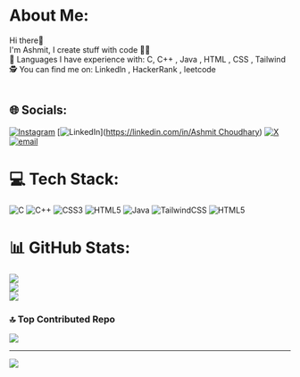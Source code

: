 #  About Me:
Hi there👋<br>I'm Ashmit, I create stuff with code 🧑‍💻 <br>🦾 Languages I have experience with: C, C++ , Java , HTML , CSS , Tailwind <br>🕵️ You can find me on: Linkedln , HackerRank , leetcode<br><br>


## 🌐 Socials:
[![Instagram](https://img.shields.io/badge/Instagram-%23E4405F.svg?logo=Instagram&logoColor=white)](https://instagram.com/ashmit_choudharyy) [![LinkedIn](https://img.shields.io/badge/LinkedIn-%230077B5.svg?logo=linkedin&logoColor=white)]([https://linkedin.com/in/Ashmit Choudhary](https://www.linkedin.com/in/ashmitchoudhary/)) [![X](https://img.shields.io/badge/X-black.svg?logo=X&logoColor=white)](https://x.com/Ashmit121) [![email](https://img.shields.io/badge/Email-D14836?logo=gmail&logoColor=white)](mailto:ashmitchoudhary63@gmail.com) 

# 💻 Tech Stack:
![C](https://img.shields.io/badge/c-%2300599C.svg?style=for-the-badge&logo=c&logoColor=white) ![C++](https://img.shields.io/badge/c++-%2300599C.svg?style=for-the-badge&logo=c%2B%2B&logoColor=white) ![CSS3](https://img.shields.io/badge/css3-%231572B6.svg?style=for-the-badge&logo=css3&logoColor=white) ![HTML5](https://img.shields.io/badge/html5-%23E34F26.svg?style=for-the-badge&logo=html5&logoColor=white) ![Java](https://img.shields.io/badge/java-%23ED8B00.svg?style=for-the-badge&logo=openjdk&logoColor=white) ![TailwindCSS](https://img.shields.io/badge/tailwindcss-%2338B2AC.svg?style=for-the-badge&logo=tailwind-css&logoColor=white) ![HTML5](https://img.shields.io/badge/html5-%23E34F26.svg?style=for-the-badge&logo=html5&logoColor=white)
# 📊 GitHub Stats:
![](https://github-readme-stats.vercel.app/api?username=ashmitchoudhar27&theme=dark&hide_border=false&include_all_commits=true&count_private=true)<br/>
![](https://github-readme-streak-stats.herokuapp.com/?user=ashmitchoudhar27&theme=dark&hide_border=false)<br/>
![](https://github-readme-stats.vercel.app/api/top-langs/?username=ashmitchoudhar27&theme=dark&hide_border=false&include_all_commits=true&count_private=true&layout=compact)

### 🔝 Top Contributed Repo
![](https://github-contributor-stats.vercel.app/api?username=ashmitchoudhar27&limit=5&theme=dark&combine_all_yearly_contributions=true)

---
[![](https://visitcount.itsvg.in/api?id=ashmitchoudhar27&icon=0&color=0)](https://visitcount.itsvg.in)

<!-- Proudly created with GPRM ( https://gprm.itsvg.in ) -->
